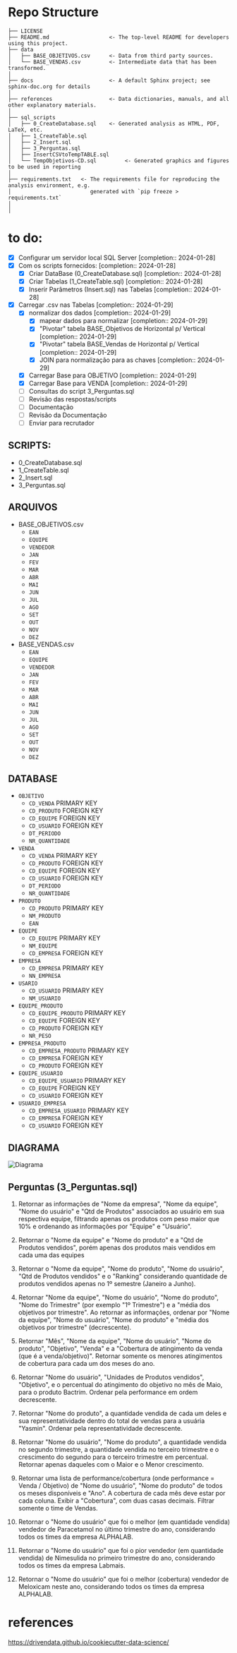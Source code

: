 # Repo Structure

```nohighlight
├── LICENSE
├── README.md          			<- The top-level README for developers using this project.
├── data
│   ├── BASE_OBJETIVOS.csv      <- Data from third party sources.
│   └── BASE_VENDAS.csv         <- Intermediate data that has been transformed. 
│
├── docs             		    <- A default Sphinx project; see sphinx-doc.org for details
│
├── references                  <- Data dictionaries, manuals, and all other explanatory materials.
│
├── sql_scripts 
│   ├── 0_CreateDatabase.sql    <- Generated analysis as HTML, PDF, LaTeX, etc.
│   ├── 1_CreateTable.sql    
│   ├── 2_Insert.sql    
│   ├── 3_Perguntas.sql
│   ├── InsertCSVtoTempTABLE.sql
│   └── TempObjetivos-CD.sql         <- Generated graphics and figures to be used in reporting
│
├── requirements.txt   <- The requirements file for reproducing the analysis environment, e.g.
│                         generated with `pip freeze > requirements.txt`
│
│
```

# to do:
- [x] Configurar um servidor local SQL Server  [completion:: 2024-01-28]
- [x] Com os scripts fornecidos:  [completion:: 2024-01-28]
	- [x] Criar DataBase (0_CreateDatabase.sql)  [completion:: 2024-01-28]
	- [x] Criar Tabelas (1_CreateTable.sql)  [completion:: 2024-01-28]
	- [x] Inserir Parâmetros (Insert.sql) nas Tabelas  [completion:: 2024-01-28]
- [x] Carregar .csv nas Tabelas  [completion:: 2024-01-29]
	- [x] normalizar dos dados  [completion:: 2024-01-29]
		- [x] mapear dados para normalizar  [completion:: 2024-01-29]
		- [x] "Pivotar" tabela BASE_Objetivos de Horizontal p/ Vertical  [completion:: 2024-01-29]
		- [x] "Pivotar" tabela BASE_Vendas de Horizontal p/ Vertical  [completion:: 2024-01-29]
		- [x] JOIN para normalização para as chaves  [completion:: 2024-01-29]
	- [x] Carregar Base para OBJETIVO  [completion:: 2024-01-29]
	- [x] Carregar Base para VENDA  [completion:: 2024-01-29]
	- [ ] Consultas do script 3_Perguntas.sql
	- [ ] Revisão das respostas/scripts
	- [ ] Documentação
	- [ ] Revisão da Documentação
	- [ ] Enviar para recrutador
## SCRIPTS: 
* 0_CreateDatabase.sql
* 1_CreateTable.sql
* 2_Insert.sql
* 3_Perguntas.sql
## ARQUIVOS
* BASE_OBJETIVOS.csv
	* `EAN`
	* `EQUIPE`
	* `VENDEDOR`
	* `JAN`
	* `FEV`
	* `MAR`
	* `ABR`
	* `MAI`
	* `JUN`
	* `JUL`
	* `AGO`
	* `SET`
	* `OUT`
	* `NOV`
	* `DEZ`
* BASE_VENDAS.csv
	* `EAN`
	* `EQUIPE`
	* `VENDEDOR`
	* `JAN`
	* `FEV`
	* `MAR`
	* `ABR`
	* `MAI`
	* `JUN`
	* `JUL`
	* `AGO`
	* `SET`
	* `OUT`
	* `NOV`
	* `DEZ`
## DATABASE
* `OBJETIVO`
	* `CD_VENDA` PRIMARY KEY
	* `CD_PRODUTO` FOREIGN KEY
	* `CD_EQUIPE` FOREIGN KEY
	* `CD_USUARIO` FOREIGN KEY
	* `DT_PERIODO`
	* `NR_QUANTIDADE`
* `VENDA`
	* `CD_VENDA` PRIMARY KEY
	* `CD_PRODUTO` FOREIGN KEY
	* `CD_EQUIPE` FOREIGN KEY
	* `CD_USUARIO` FOREIGN KEY
	* `DT_PERIODO`
	* `NR_QUANTIDADE`
* `PRODUTO`
	* `CD_PRODUTO` PRIMARY KEY
	* `NM_PRODUTO`
	* `EAN`
* `EQUIPE`
	* `CD_EQUIPE` PRIMARY KEY
	* `NM_EQUIPE`
	* `CD_EMPRESA` FOREIGN KEY
* `EMPRESA`
	* `CD_EMPRESA` PRIMARY KEY
	* `NN_EMPRESA`
* `USARIO`
	* `CD_USUARIO` PRIMARY KEY
	* `NM_USUARIO`
* `EQUIPE_PRODUTO`
	* `CD_EQUIPE_PRODUTO` PRIMARY KEY
	* `CD_EQUIPE` FOREIGN KEY
	* `CD_PRODUTO` FOREIGN KEY
	* `NR_PESO`
* `EMPRESA_PRODUTO`
	* `CD_EMPRESA_PRODUTO` PRIMARY KEY
	* `CD_EMPRESA` FOREIGN KEY
	* `CD_PRODUTO` FOREIGN KEY
* `EQUIPE_USUARIO`
	* `CD_EQUIPE_USUARIO` PRIMARY KEY
	* `CD_EQUIPE` FOREIGN KEY
	* `CD_USUARIO` FOREIGN KEY
* `USUARIO_EMPRESA`
	* `CD_EMPRESA_USUARIO` PRIMARY KEY
	* `CD_EMPRESA` FOREIGN KEY
	* `CD_USUARIO` FOREIGN KEY
## DIAGRAMA
![Diagrama](https://github.com/jlfenerich/HSL-Processo-Seletivo/blob/main/docs/master%20-%20HSL_TESTE%20-%20dbo.png?raw=true)

## Perguntas (3_Perguntas.sql)


1) Retornar as informações de "Nome da empresa", "Nome da equipe", "Nome do usuário" e "Qtd de Produtos" associados ao usuário em sua respectiva equipe, filtrando apenas os produtos com peso maior que 10% e ordenando as informações por "Equipe" e "Usuário".

2) Retornar o "Nome da equipe" e "Nome do produto" e a "Qtd de Produtos vendidos", porém apenas dos produtos mais vendidos em cada uma das equipes 

3) Retornar o "Nome da equipe", "Nome do produto", "Nome do usuário", "Qtd de Produtos vendidos" e o "Ranking" considerando quantidade de produtos vendidos apenas no 1º semestre (Janeiro a Junho).

4) Retornar "Nome da equipe", "Nome do usuário", "Nome do produto", "Nome do Trimestre" (por exemplo "1º Trimestre") e a "média dos objetivos por trimestre". Ao retornar as informações, ordenar por "Nome da equipe", "Nome do usuário", "Nome do produto" e "média dos objetivos por trimestre" (decrescente).

5) Retornar "Mês", "Nome da equipe", "Nome do usuário", "Nome do produto", "Objetivo", "Venda" e a "Cobertura de atingimento da venda (que é a venda/objetivo)". Retornar somente os menores atingimentos de cobertura para cada um dos meses do ano.

6) Retornar "Nome do usuário", "Unidades de Produtos vendidos", "Objetivo", e o percentual do atingimento do objetivo no mês de Maio, para o produto Bactrim. Ordenar pela performance em ordem decrescente.

7) Retornar "Nome do produto", a quantidade vendida de cada um deles e sua representatividade dentro do total de vendas para a usuária "Yasmin". Ordenar pela representatividade decrescente.

8) Retornar "Nome do usuário", "Nome do produto", a quantidade vendida no segundo trimestre, a quantidade vendida no terceiro trimestre e o crescimento do segundo para o terceiro trimestre em percentual. Retornar apenas daqueles com o Maior e o Menor crescimento.

9) Retornar uma lista de performance/cobertura (onde performance = Venda / Objetivo) de "Nome do usuário", "Nome do produto" de todos os meses disponíveis e "Ano". A cobertura de cada mês deve estar por cada coluna. Exibir a "Cobertura", com duas casas decimais. Filtrar somente o time de Vendas.

10) Retornar o "Nome do usuário" que foi o melhor (em quantidade vendida) vendedor de Paracetamol no último trimestre do ano, considerando todos os times da empresa ALPHALAB.

11) Retornar o "Nome do usuário" que foi o pior vendedor (em quantidade vendida) de Nimesulida no primeiro trimestre do ano, considerando todos os times da empresa Labmais.

12) Retornar o "Nome do usuário" que foi o melhor (cobertura) vendedor de Meloxicam neste ano, considerando todos os times da empresa ALPHALAB.

# references

https://drivendata.github.io/cookiecutter-data-science/